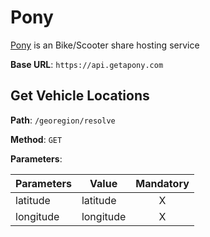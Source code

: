 # Pony
[Pony](https://getapony.com/en) is an Bike/Scooter share hosting service

**Base URL**: `https://api.getapony.com`

## Get Vehicle Locations

**Path**: `/georegion/resolve`

**Method**: `GET`

**Parameters**:

| Parameters | Value                    | Mandatory |
| ---------- | ------------------------ | :-------: |
| latitude   | latitude                 | X         |
| longitude  | longitude                | X         |
